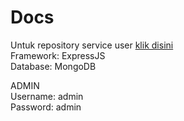 # Docs
Untuk repository service user [klik disini](https://github.com/peedo14/sejutacita-user)<br>
Framework: ExpressJS<br>
Database: MongoDB<br>

ADMIN<br>
Username: admin<br>
Password: admin<br>